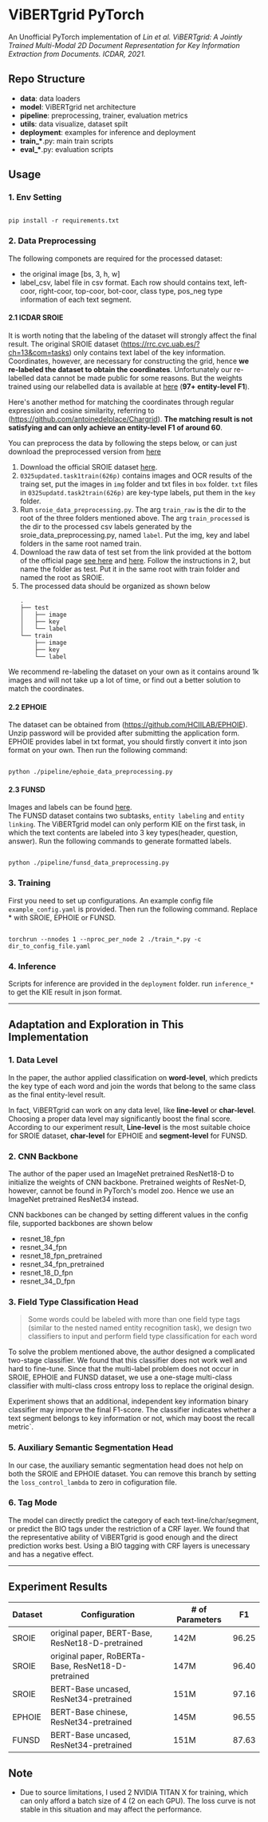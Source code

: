 # ViBERTgrid PyTorch

An Unofficial PyTorch implementation of *Lin et al. ViBERTgrid: A Jointly Trained Multi-Modal 2D Document Representation for Key Information Extraction from Documents. ICDAR, 2021.*

## Repo Structure

- **data**: data loaders
- **model**: ViBERTgrid net architecture
- **pipeline**: preprocessing, trainer, evaluation metrics
- **utils**: data visualize, dataset spilt
- **deployment**: examples for inference and deployment
- **train_\***.py: main train scripts
- **eval_\***.py: evaluation scripts

## Usage

### 1. Env Setting

```

pip install -r requirements.txt

```

### 2. Data Preprocessing

The following componets are required for the processed dataset:
- the original image [bs, 3, h, w]
- label_csv, label file in csv format. Each row should contains text, left-coor, right-coor, top-coor, bot-coor, class type, pos_neg type information of each text segment.

#### 2.1 ICDAR SROIE
It is worth noting that the labeling of the dataset will strongly affect the final result.
The original SROIE dataset (https://rrc.cvc.uab.es/?ch=13&com=tasks) only contains
text label of the key information. Coordinates, however, are necessary for constructing the grid, hence **we re-labeled the dataset to obtain the coordinates**. Unfortunately our re-labelled data cannot be made public for some reasons. But the weights trained using our relabelled data is available at [here](https://drive.google.com/file/d/1z5yvFlYEZWy7-scRCwL-DFMkg_2ABi-p/view?usp=sharing) (**97+ entity-level F1**).

Here's another method for matching the coordinates through regular expression and cosine similarity, referring to (https://github.com/antoinedelplace/Chargrid). **The matching result is not satisfying and can only achieve an entity-level F1 of around 60**. 

You can preprocess the data by following the steps below, or can just download the preprocessed version from [here](https://drive.google.com/file/d/1GLJi6a9M0-kf15GkMlZosS6i19ATV1eS/view?usp=sharing)

1. Download the official SROIE dataset [here](https://rrc.cvc.uab.es/?ch=13&com=downloads). 
2. `0325updated.task1train(626p)` contains images and OCR results of the traing set, put the images in `img` folder and txt files in `box` folder. `txt` files in `0325updatd.task2train(626p)` are key-type labels, put them in the `key` folder. 
3. Run `sroie_data_preprocessing.py`. The arg `train_raw` is the dir to the root of the three folders mentioned above. The arg `train_processed` is the dir to the processed csv labels generated by the sroie_data_preprocessing.py, named `label`. Put the img, key and label folders in the same root named train.
4. Download the raw data of test set from the link provided at the bottom of the official page [see here](https://rrc.cvc.uab.es/?com=downloads&action=download&ch=13&f=aHR0cHM6Ly9ycmMuY3ZjLnVhYi5lcy9kb3dubG9hZHMvU1JPSUVfdGVzdF9ndF90YXNrXzMuemlw) and [here](https://rrc.cvc.uab.es/?com=downloads&action=download&ch=13&f=aHR0cHM6Ly9ycmMuY3ZjLnVhYi5lcy9kb3dubG9hZHMvU1JPSUVfdGVzdF9pbWFnZXNfdGFza18zLnppcA==). Follow the instructions in 2, but name the folder as test. Put it in the same root with train folder and named the root as SROIE.
5. The processed data should be organized as shown below
    ```
    .
    ├── test
    │   ├── image
    │   ├── key
    │   └── label
    └── train
        ├── image
        ├── key
        └── label
    ```

We recommend re-labeling the dataset on your own as it contains around 1k images and will not take up a lot of time, or find out a better solution to match the coordinates.

#### 2.2 EPHOIE
The dataset can be obtained from (https://github.com/HCIILAB/EPHOIE). Unzip password will be provided after submitting the application form.  
EPHOIE provides label in txt format, you should firstly convert it into json format on your own. Then run the following command:

```shell

python ./pipeline/ephoie_data_preprocessing.py

```

#### 2.3 FUNSD
Images and labels can be found [here](https://guillaumejaume.github.io/FUNSD/).  
The FUNSD dataset contains two subtasks, `entity labeling` and `entity linking`. The ViBERTgrid model can only perform KIE on the first task, in which the text contents are labeled into 3 key types(header, question, answer).  Run the following commands to generate formatted labels.

```shell

python ./pipeline/funsd_data_preprocessing.py

```

### 3. Training

First you need to set up configurations. An example config file `example_config.yaml` is provided. Then run the following command. Replace * with SROIE, EPHOIE or FUNSD.

```shell

torchrun --nnodes 1 --nproc_per_node 2 ./train_*.py -c dir_to_config_file.yaml

```

### 4. Inference

Scripts for inference are provided in the `deployment` folder. run `inference_*` to get the KIE result in json format.

------

## Adaptation and Exploration in This Implementation

### 1. Data Level
In the paper, the author applied classification on **word-level**, which predicts the key type of each word and join the words that belong to the same class as the final entity-level result. 

In fact, ViBERTgrid can work on any data level, like **line-level** or **char-level**. Choosing a proper data level may significantly boost the final score. According to our experiment result, **Line-level** is the most suitable choice for SROIE dataset, **char-level** for EPHOIE and **segment-level** for FUNSD.

### 2. CNN Backbone
The author of the paper used an ImageNet pretrained ResNet18-D to initialize the weights of CNN backbone. Pretrained weights of ResNet-D, however, cannot be found in PyTorch's model zoo. Hence we use an ImageNet pretrained ResNet34 instead.

CNN backbones can be changed by setting different values in the config file, supported backbones are shown below
- resnet_18_fpn
- resnet_34_fpn
- resnet_18_fpn_pretrained
- resnet_34_fpn_pretrained
- resnet_18_D_fpn
- resnet_34_D_fpn

### 3. Field Type Classification Head
> Some words could be labeled with more than one field type tags (similar to the nested named entity recognition task), we design two classifiers to input and perform field type classification for each word

To solve the problem mentioned above, the author designed a complicated two-stage classifier. We found that this classifier does not work well and hard to fine-tune. Since that the multi-label problem does not occur in SROIE, EPHOIE and FUNSD dataset, we use a one-stage multi-class classifier with multi-class cross entropy loss to replace the original design.

Experiment shows that an additional, independent key information binary classifier may imporve the final F1-score. The classifier indicates whether a text segment belongs to key information or not, which may boost the recall metric`.

### 5. Auxiliary Semantic Segmentation Head

In our case, the auxiliary semantic segmentation head does not help on both the SROIE and EPHOIE dataset. You can remove this branch by setting the `loss_control_lambda` to zero in cofiguration file.

### 6. Tag Mode

The model can directly predict the category of each text-line/char/segment, or predict the BIO tags under the restriction of a CRF layer. We found that the representative ability of ViBERTgrid is good enough and the direct prediction works best. Using a BIO tagging with CRF layers is unecessary and has a negative effect.

-----


## Experiment Results

| Dataset | Configuration                                       | # of Parameters | F1    |
| ------- | --------------------------------------------------- | --------------- | ----- |
| SROIE   | original paper, BERT-Base, ResNet18-D-pretrained    | 142M            | 96.25 |
| SROIE   | original paper, RoBERTa-Base, ResNet18-D-pretrained | 147M            | 96.40 |
| SROIE   | BERT-Base uncased, ResNet34-pretrained              | 151M            | 97.16 |
| EPHOIE  | BERT-Base chinese, ResNet34-pretrained              | 145M            | 96.55 |
| FUNSD   | BERT-Base uncased, ResNet34-pretrained              | 151M            | 87.63 |


## Note
- Due to source limitations, I used 2 NVIDIA TITAN X for training, which can only afford a batch size of 4 (2 on each GPU). The loss curve is not stable in this situation and may affect the performance.

